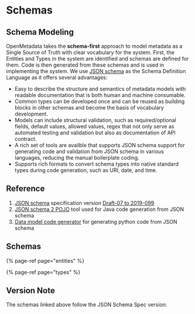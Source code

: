 # Schemas

## Schema Modeling

OpenMetadata takes the **schema-first** approach to model metadata as a Single Source of Truth with clear vocabulary for the system. First, the Entities and Types in the system are identified and schemas are defined for them. Code is then generated from these schemas and is used in implementing the system. We use [JSON schema](https://json-schema.org/) as the Schema Definition Language as it offers several advantages:

* Easy to describe the structure and semantics of metadata models with readable documentation that is both human and machine consumable.
* Common types can be developed once and can be reused as building blocks in other schemas and become the basis of vocabulary development.
* Models can include structural validation, such as required/optional fields, default values, allowed values, regex that not only serve as automated testing and validation but also as documentation of API contract.
* A rich set of tools are availble that supports JSON schema support for generating code and validation from JSON schema in various languages, reducing the manual boilerplate coding.
* Supports rich formats to convert schema types into native standard types during code generation, such as URI, date, and time.

## Reference

1. [JSON schema](https://json-schema.org/) specification version [Draft-07 to 2019-099](https://json-schema.org/draft/2019-09/release-notes.html)
2. [JSON schema 2 POJO](https://www.jsonschema2pojo.org/) tool used for Java code generation from JSON schema
3. [Data model code generator](https://github.com/koxudaxi/datamodel-code-generator) for generating python code from JSON schema

## Schemas

{% page-ref page="entities" %}

{% page-ref page="types" %}

## Version Note

The schemas linked above follow the JSON Schema Spec version: 
